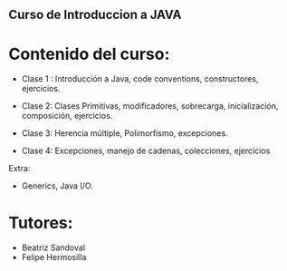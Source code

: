 ## Curso de Introduccion a JAVA

# Contenido del curso:

- Clase 1 :
Introducción a Java, code conventions, constructores, ejercicios.

- Clase 2:
    Clases Primitivas, modificadores, sobrecarga, inicialización, composición, ejercicios.

- Clase 3:
    Herencia múltiple, Polimorfismo, excepciones.

- Clase 4:
    Excepciones, manejo de cadenas, colecciones, ejercicios

Extra:
- Generics, Java I/O.

# Tutores:
- Beatriz Sandoval
- Felipe Hermosilla
